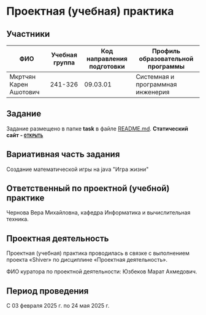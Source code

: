 # Проектная (учебная) практика

## Участники

| ФИО             | Учебная группа | Код направления подготовки | Профиль образовательной программы |
|-----------------|----------------|---------------------------|-------------------------------------|
| Мкртчян Карен Ашотович | 241-326       | 09.03.01                | Системная и программная инженерия |

## Задание
Задание размещено в папке **task** в файле [README.md](task/README.md).
**Статический сайт - [`ОТКРЫТЬ`](https://Karench0.github.io/project_practice/site/index.html)**
## Вариативная часть задания

Создание математической игры на java "Игра жизни"

## Ответственный по проектной (учебной) практике

Чернова Вера Михайловна, кафедра Информатика и вычислительная техника.

## Проектная деятельность

Проектная (учебная) практика проводилась в связке с выполнением проекта «Shiver» по дисциплине «Проектная деятельность».

ФИО куратора по проектной деятельности: Юзбеков Марат Ахмедович.

## Период проведения

С 03 февраля 2025 г. по 24 мая 2025 г.
